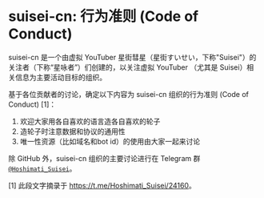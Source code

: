 # suisei-cn: 行为准则 (Code of Conduct)

suisei-cn 是一个由虚拟 YouTuber 星街彗星（星街すいせい，下称"Suisei"）的关注者（下称“星咏者”）们创建的，以关注虚拟 YouTuber （尤其是 Suisei）相关信息为主要活动目标的组织。

基于各位贡献者的讨论，确定以下内容为 suisei-cn 组织的行为准则 (Code of Conduct) [1]：

1. 欢迎大家用各自喜欢的语言造各自喜欢的轮子
2. 造轮子时注意数据和协议的通用性
3. 唯一性资源（比如域名和bot id）的使用由大家一起来讨论

除 GitHub 外，suisei-cn 组织的主要讨论进行在 Telegram 群 [`@Hoshimati_Suisei`](https://t.me/Hoshimati_Suisei)。

[1] 此段文字摘录于 <https://t.me/Hoshimati_Suisei/24160>。
